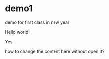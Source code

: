 # demo1
demo for first class in new year

Hello world!

Yes

how to change the content here without open it?

